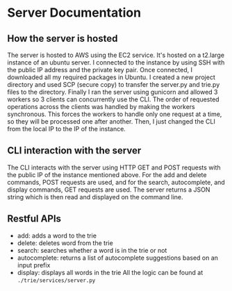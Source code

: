 # Server Documentation
## How the server is hosted
The server is hosted to AWS using the EC2 service. It's hosted on a t2.large instance of an ubuntu server. 
I connected to the instance by using SSH with the public IP address and the private key pair. 
Once connected, I downloaded all my required packages in Ubuntu. 
I created a new project directory and used SCP (secure copy) to transfer the server.py and trie.py files to the directory.
Finally I ran the server using gunicorn and allowed 3 workers so 3 clients can concurrently use the CLI. 
The order of requested operations across the clients was handled by making the workers synchronous. 
This forces the workers to handle only one request at a time, so they will be processed one after another. 
Then, I just changed the CLI from the local IP to the IP of the instance. 


## CLI interaction with the server
The CLI interacts with the server using HTTP GET and POST requests with the public IP of the instance mentioned above. For the add and delete commands, POST requests are used, and for the search, autocomplete, and display commands, GET requests are used. The server returns a JSON string which is then read and displayed 
on the command line.  


## Restful APIs 
- add: adds a word to the trie
- delete: deletes word from the trie
- search: searches whether a word is in the trie or not
- autocomplete: returns a list of autocomplete suggestions based on an input prefix
- display: displays all words in the trie
All the logic can be found at `./trie/services/server.py`
